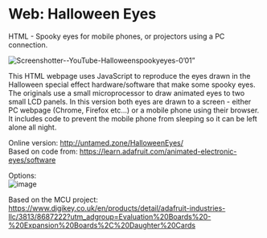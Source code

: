 # Web: Halloween Eyes
HTML - Spooky eyes for mobile phones, or projectors using a PC connection.            

![Screenshotter--YouTube-Halloweenspookyeyes-0’01”](https://user-images.githubusercontent.com/1586332/175858924-57c5fe20-0b69-44a5-b00c-2573b8b5228d.jpg)


This HTML webpage uses JavaScript to reproduce the eyes drawn in the Halloween special effect hardware/software that make some spooky eyes.
The originals use a small microprocessor to draw animated eyes to two small LCD panels. In this version both eyes are drawn to a screen - either PC webpage (Chrome, Firefox etc...) or a mobile phone using their browser.
It includes code to prevent the mobile phone from sleeping so it can be left alone all night.

Online version: http://untamed.zone/HalloweenEyes/                    
Based on code from: https://learn.adafruit.com/animated-electronic-eyes/software           

Options:             
![image](https://user-images.githubusercontent.com/1586332/175859605-972bfa3c-43f0-434a-a757-74f09f4e745a.png)

Based on the MCU project:           
https://www.digikey.co.uk/en/products/detail/adafruit-industries-llc/3813/8687222?utm_adgroup=Evaluation%20Boards%20-%20Expansion%20Boards%2C%20Daughter%20Cards



